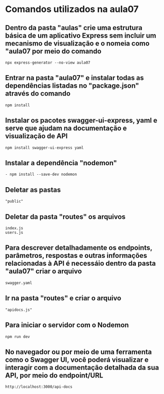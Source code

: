 # Comandos utilizados na aula07

## Dentro da pasta "aulas" crie uma estrutura básica de um aplicativo Express sem incluir um mecanismo de visualização e o nomeia como "aula07 por meio do comando

    npx express-generator --no-view aula07

## Entrar na pasta "aula07" e instalar todas as dependências listadas no "package.json" através do comando

    npm install

## Instalar os pacotes swagger-ui-express, yaml e serve que ajudam na documentação e visualização de API

    npm install swagger-ui-express yaml

## Instalar a dependência "nodemon"

    - npm install --save-dev nodemon 

## Deletar as pastas

    "public"

## Deletar da pasta "routes" os arquivos

    index.js
    users.js

## Para descrever detalhadamente os endpoints, parâmetros, respostas e outras informações relacionadas à API é necessáio dentro da pasta "aula07" criar o arquivo 
 
    swagger.yaml

## Ir na pasta "routes" e criar o arquivo
  
    "apidocs.js"

## Para iniciar o servidor com o Nodemon

    npm run dev
  
## No navegador ou por meio de uma ferramenta como o Swagger UI, você poderá visualizar e interagir com a documentação detalhada da sua API, por meio do endpoint/URL

    http://localhost:3000/api-docs